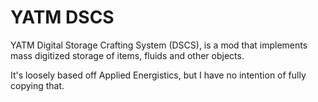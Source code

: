 # YATM DSCS

YATM Digital Storage Crafting System (DSCS), is a mod that implements mass digitized storage of items, fluids and other objects.

It's loosely based off Applied Energistics, but I have no intention of fully copying that.
